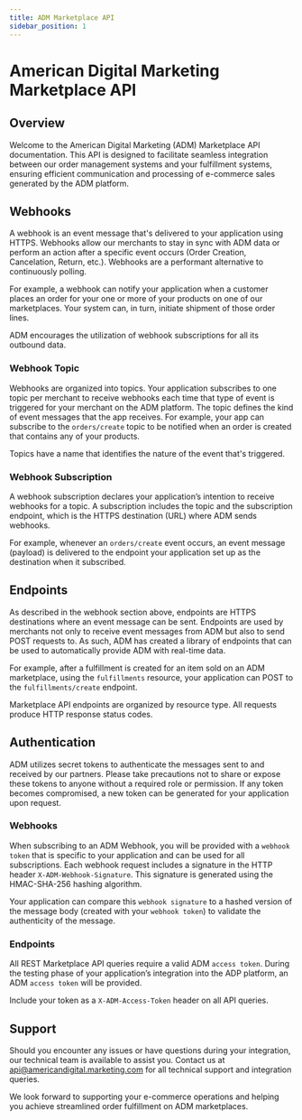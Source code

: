```yaml
---
title: ADM Marketplace API
sidebar_position: 1
---
```


# American Digital Marketing <br/> Marketplace API

## Overview

Welcome to the American Digital Marketing (ADM) Marketplace API documentation. This API is designed to facilitate seamless integration between our order management systems and your fulfillment systems, ensuring efficient communication and processing of e-commerce sales generated by the ADM platform.

## Webhooks

A webhook is an event message that's delivered to your application using HTTPS. Webhooks allow our merchants to stay in sync with ADM data or perform an action after a specific event occurs (Order Creation, Cancelation, Return, etc.). Webhooks are a performant alternative to continuously polling.

For example, a webhook can notify your application when a customer places an order for your one or more of your products on one of our marketplaces. Your system can, in turn, initiate shipment of those order lines.

ADM encourages the utilization of webhook subscriptions for all its outbound data.

### Webhook Topic

Webhooks are organized into topics. Your application subscribes to one topic per merchant to receive webhooks each time that type of event is triggered for your merchant on the ADM platform. The topic defines the kind of event messages that the app receives. For example, your app can subscribe to the `orders/create` topic to be notified when an order is created that contains any of your products.

Topics have a name that identifies the nature of the event that's triggered.

### Webhook Subscription

A webhook subscription declares your application’s intention to receive webhooks for a topic. A subscription includes the topic and the subscription endpoint, which is the HTTPS destination (URL) where ADM sends webhooks.

For example, whenever an `orders/create` event occurs, an event message (payload) is delivered to the endpoint your application set up as the destination when it subscribed.

## Endpoints

As described in the webhook section above, endpoints are HTTPS destinations where an event message can be sent. Endpoints are used by merchants not only to receive event messages from ADM but also to send POST requests to. As such, ADM has created a library of endpoints that can be used to automatically provide ADM with real-time data.

For example, after a fulfillment is created for an item sold on an ADM marketplace, using the `fulfillments` resource, your application can POST to the `fulfillments/create` endpoint.

Marketplace API endpoints are organized by resource type. All requests produce HTTP response status codes.

## Authentication
ADM utilizes secret tokens to authenticate the messages sent to and received by our partners. Please take precautions not to share or expose these tokens to anyone without a required role or permission. If any token becomes compromised, a new token can be generated for your application upon request.

### Webhooks
When subscribing to an ADM Webhook, you will be provided with a `webhook token` that is specific to your application and can be used for all subscriptions. Each webhook request includes a signature in the HTTP header `X-ADM-Webhook-Signature`. This signature is generated using the HMAC-SHA-256 hashing algorithm.

Your application can compare this `webhook signature` to a hashed version of the message body (created with your `webhook token`) to validate the authenticity of the message.

### Endpoints
All REST Marketplace API queries require a valid ADM `access token`. During the testing phase of your application’s integration into the ADP platform, an ADM `access token` will be provided.

Include your token as a `X-ADM-Access-Token` header on all API queries.

## Support

Should you encounter any issues or have questions during your integration, our technical team is available to assist you. Contact us at [api@americandigital.marketing.com](mailto:api@americandigital.marketing.com) for all technical support and integration queries.

We look forward to supporting your e-commerce operations and helping you achieve streamlined order fulfillment on ADM marketplaces.
